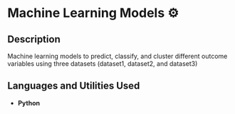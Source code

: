 <h1>Machine Learning Models ⚙️</h1>

<h2>Description</h2>
Machine learning models to predict, classify, and cluster different outcome variables using three datasets (dataset1, dataset2, and dataset3)
<br />


<h2>Languages and Utilities Used</h2>

- <b>Python</b> 
